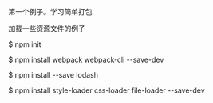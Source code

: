 第一个例子。学习简单打包

加载一些资源文件的例子

$ npm init

$ npm install webpack webpack-cli --save-dev

$ npm install --save lodash

$ npm install style-loader css-loader file-loader --save-dev



